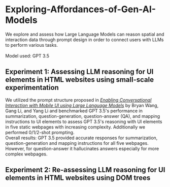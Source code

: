 # Exploring-Affordances-of-Gen-AI-Models
We explore and assess how Large Language Models can reason spatial and interaction data through prompt design in order to connect users with LLMs to perform various tasks. <br>
<br>
Model used: GPT 3.5<br>


## Experiment 1: Assessing LLM reasoning for UI elements in HTML websites using small-scale experimentation 
We utilized the prompt structure proposed in <a href = "https://arxiv.org/abs/2209.08655"><em>Enabling Conversational Interaction with Mobile UI using Large Language Models</em></a> by Bryan Wang, Gang Li, and Yang Li and benchmarked GPT 3.5's performance in summarization, question-generation, question-answer (QA), and mapping instructions to UI elements to assess GPT 3.5's reasoning with UI elements in five static webpages with increasing complexity. Additionally we performed 0/1/2-shot prompting. <br> 
Overall results: GPT 3.5 provided accurate responses for summarization, question-generation and mapping instructions for all five webpages. However, for question-answer it hallucinates answers especially for more complex webpages. 

## Experiment 2: Re-assessing LLM reasoning for UI elements in HTML websites using DOM trees 

